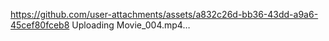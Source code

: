https://github.com/user-attachments/assets/a832c26d-bb36-43dd-a9a6-45cef80fceb8
Uploading Movie_004.mp4…

